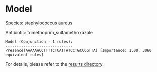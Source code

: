 
# Model

Species: staphylococcus aureus

Antibiotic: trimethoprim_sulfamethoxazole

```
Model (Conjunction - 1 rules):
------------------------------
Presence(AAAAAACCTTTTCTCATTATCCTGCCCGTTA) [Importance: 1.00, 3060 equivalent rules]

```

For details, please refer to the [results directory](../../../../../results/scm_b/staphylococcus+aureus/trimethoprim_sulfamethoxazole/repeat_7/).


